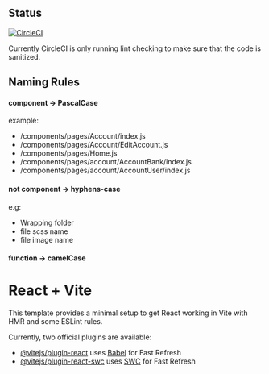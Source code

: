 ## Status

[![CircleCI](https://circleci.com/gh/pandatech-io/rata-cms.svg?style=svg&circle-token=444d870c40bb9ee57c01c6a06a7c5ceb8156c03b)](https://circleci.com/gh/pandatech-io/rata-cms)

Currently CircleCI is only running lint checking to make sure that the code is sanitized.

## Naming Rules

#### component -> PascalCase

example:

- /components/pages/Account/index.js
- /components/pages/Account/EditAccount.js
- /components/pages/Home.js
- /components/pages/account/AccountBank/index.js
- /components/pages/account/AccountUser/index.js

#### not component -> hyphens-case

e.g:

- Wrapping folder
- file scss name
- file image name

#### function -> camelCase

# React + Vite

This template provides a minimal setup to get React working in Vite with HMR and some ESLint rules.

Currently, two official plugins are available:

- [@vitejs/plugin-react](https://github.com/vitejs/vite-plugin-react/blob/main/packages/plugin-react/README.md) uses [Babel](https://babeljs.io/) for Fast Refresh
- [@vitejs/plugin-react-swc](https://github.com/vitejs/vite-plugin-react-swc) uses [SWC](https://swc.rs/) for Fast Refresh
